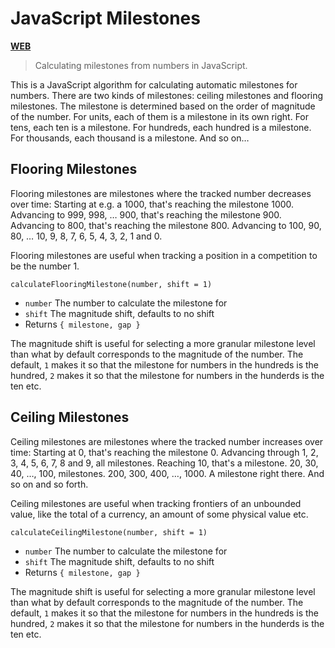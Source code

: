 # JavaScript Milestones

[**WEB**](https://tomashubelbauer.github.io/js-milestone)

> Calculating milestones from numbers in JavaScript.

This is a JavaScript algorithm for calculating automatic milestones for numbers.
There are two kinds of milestones: ceiling milestones and flooring milestones.
The milestone is determined based on the order of magnitude of the number.
For units, each of them is a milestone in its own right.
For tens, each ten is a milestone.
For hundreds, each hundred is a milestone.
For thousands, each thousand is a milestone.
And so on…

## Flooring Milestones

Flooring milestones are milestones where the tracked number decreases over time:
Starting at e.g. a 1000, that's reaching the milestone 1000.
Advancing to 999, 998, … 900, that's reaching the milestone 900.
Advancing to 800, that's reaching the milestone 800.
Advancing to 100, 90, 80, … 10, 9, 8, 7, 6, 5, 4, 3, 2, 1 and 0.

Flooring milestones are useful when tracking a position in a competition to be
the number 1.

`calculateFlooringMilestone(number, shift = 1)`

- `number` The number to calculate the milestone for
- `shift` The magnitude shift, defaults to no shift
- Returns `{ milestone, gap }`

The magnitude shift is useful for selecting a more granular milestone level than
what by default corresponds to the magnitude of the number. The default, `1`
makes it so that the milestone for numbers in the hundreds is the hundred, `2`
makes it so that the milestone for numbers in the hunderds is the ten etc.

## Ceiling Milestones

Ceiling milestones are milestones where the tracked number increases over time:
Starting at 0, that's reaching the milestone 0.
Advancing through 1, 2, 3, 4, 5, 6, 7, 8 and 9, all milestones.
Reaching 10, that's a milestone. 20, 30, 40, …, 100, milestones.
200, 300, 400, …, 1000. A milestone right there.
And so on and so forth.

Ceiling milestones are useful when tracking frontiers of an unbounded value,
like the total of a currency, an amount of some physical value etc.

`calculateCeilingMilestone(number, shift = 1)`

- `number` The number to calculate the milestone for
- `shift` The magnitude shift, defaults to no shift
- Returns `{ milestone, gap }`

The magnitude shift is useful for selecting a more granular milestone level than
what by default corresponds to the magnitude of the number. The default, `1`
makes it so that the milestone for numbers in the hundreds is the hundred, `2`
makes it so that the milestone for numbers in the hunderds is the ten etc.
